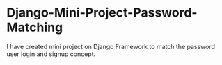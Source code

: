 # Django-Mini-Project-Password-Matching
I have created mini project on Django Framework to match the password user login and signup concept.
